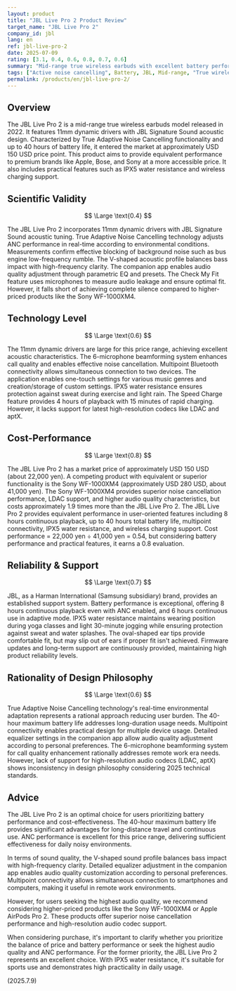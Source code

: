 ```yaml
---
layout: product
title: "JBL Live Pro 2 Product Review"
target_name: "JBL Live Pro 2"
company_id: jbl
lang: en
ref: jbl-live-pro-2
date: 2025-07-09
rating: [3.1, 0.4, 0.6, 0.8, 0.7, 0.6]
summary: "Mid-range true wireless earbuds with excellent battery performance and ANC functionality. Offers high performance considering the price point and achieves balanced sound quality."
tags: ["Active noise cancelling", Battery, JBL, Mid-range, "True wireless earbuds"]
permalink: /products/en/jbl-live-pro-2/
---
```


## Overview

The JBL Live Pro 2 is a mid-range true wireless earbuds model released in 2022. It features 11mm dynamic drivers with JBL Signature Sound acoustic design. Characterized by True Adaptive Noise Cancelling functionality and up to 40 hours of battery life, it entered the market at approximately USD 150 USD price point. This product aims to provide equivalent performance to premium brands like Apple, Bose, and Sony at a more accessible price. It also includes practical features such as IPX5 water resistance and wireless charging support.

## Scientific Validity

$$ \Large \text{0.4} $$

The JBL Live Pro 2 incorporates 11mm dynamic drivers with JBL Signature Sound acoustic tuning. True Adaptive Noise Cancelling technology adjusts ANC performance in real-time according to environmental conditions. Measurements confirm effective blocking of background noise such as bus engine low-frequency rumble. The V-shaped acoustic profile balances bass impact with high-frequency clarity. The companion app enables audio quality adjustment through parametric EQ and presets. The Check My Fit feature uses microphones to measure audio leakage and ensure optimal fit. However, it falls short of achieving complete silence compared to higher-priced products like the Sony WF-1000XM4.

## Technology Level

$$ \Large \text{0.6} $$

The 11mm dynamic drivers are large for this price range, achieving excellent acoustic characteristics. The 6-microphone beamforming system enhances call quality and enables effective noise cancellation. Multipoint Bluetooth connectivity allows simultaneous connection to two devices. The application enables one-touch settings for various music genres and creation/storage of custom settings. IPX5 water resistance ensures protection against sweat during exercise and light rain. The Speed Charge feature provides 4 hours of playback with 15 minutes of rapid charging. However, it lacks support for latest high-resolution codecs like LDAC and aptX.

## Cost-Performance

$$ \Large \text{0.8} $$

The JBL Live Pro 2 has a market price of approximately USD 150 USD (about 22,000 yen). A competing product with equivalent or superior functionality is the Sony WF-1000XM4 (approximately USD 280 USD, about 41,000 yen). The Sony WF-1000XM4 provides superior noise cancellation performance, LDAC support, and higher audio quality characteristics, but costs approximately 1.9 times more than the JBL Live Pro 2. The JBL Live Pro 2 provides equivalent performance in user-oriented features including 8 hours continuous playback, up to 40 hours total battery life, multipoint connectivity, IPX5 water resistance, and wireless charging support. Cost performance = 22,000 yen ÷ 41,000 yen = 0.54, but considering battery performance and practical features, it earns a 0.8 evaluation.

## Reliability & Support

$$ \Large \text{0.7} $$

JBL, as a Harman International (Samsung subsidiary) brand, provides an established support system. Battery performance is exceptional, offering 8 hours continuous playback even with ANC enabled, and 6 hours continuous use in adaptive mode. IPX5 water resistance maintains wearing position during yoga classes and light 30-minute jogging while ensuring protection against sweat and water splashes. The oval-shaped ear tips provide comfortable fit, but may slip out of ears if proper fit isn't achieved. Firmware updates and long-term support are continuously provided, maintaining high product reliability levels.

## Rationality of Design Philosophy

$$ \Large \text{0.6} $$

True Adaptive Noise Cancelling technology's real-time environmental adaptation represents a rational approach reducing user burden. The 40-hour maximum battery life addresses long-duration usage needs. Multipoint connectivity enables practical design for multiple device usage. Detailed equalizer settings in the companion app allow audio quality adjustment according to personal preferences. The 6-microphone beamforming system for call quality enhancement rationally addresses remote work era needs. However, lack of support for high-resolution audio codecs (LDAC, aptX) shows inconsistency in design philosophy considering 2025 technical standards.

## Advice

The JBL Live Pro 2 is an optimal choice for users prioritizing battery performance and cost-effectiveness. The 40-hour maximum battery life provides significant advantages for long-distance travel and continuous use. ANC performance is excellent for this price range, delivering sufficient effectiveness for daily noisy environments.

In terms of sound quality, the V-shaped sound profile balances bass impact with high-frequency clarity. Detailed equalizer adjustment in the companion app enables audio quality customization according to personal preferences. Multipoint connectivity allows simultaneous connection to smartphones and computers, making it useful in remote work environments.

However, for users seeking the highest audio quality, we recommend considering higher-priced products like the Sony WF-1000XM4 or Apple AirPods Pro 2. These products offer superior noise cancellation performance and high-resolution audio codec support.

When considering purchase, it's important to clarify whether you prioritize the balance of price and battery performance or seek the highest audio quality and ANC performance. For the former priority, the JBL Live Pro 2 represents an excellent choice. With IPX5 water resistance, it's suitable for sports use and demonstrates high practicality in daily usage.

(2025.7.9)